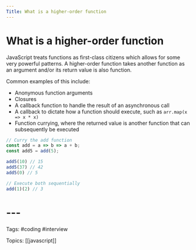 ```yaml
---
Title: What is a higher-order function
---
```


# What is a higher-order function

JavaScript treats functions as first-class citizens which allows for some very powerful patterns. A higher-order function takes another function as an argument and/or its return value is also function.

Common examples of this include:

-   Anonymous function arguments
-   Closures
-   A callback function to handle the result of an asynchronous call
-   A callback to dictate how a function should execute, such as `arr.map(x => x * x)`
-   Function currying, where the returned value is another function that can subsequently be executed

```javascript
// Curry the add function
const add = a => b => a + b;
const add5 = add(5);

add5(10) // 15
add5(37) // 42
add5(0) // 5

// Execute both sequentially
add(1)(2) // 3
```
# ---

Tags: #coding #interview

Topics: [[javascript]] 

